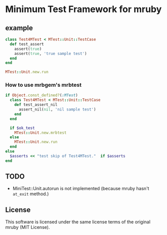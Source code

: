 Minimum Test Framework for mruby
=========

## example
```ruby
class Test4MTest < MTest::Unit::TestCase
  def test_assert
    assert(true)
    assert(true, 'true sample test')
  end
end

MTest::Unit.new.run
```

### How to use mrbgem's mrbtest
```ruby
if Object.const_defined?(:MTest)
  class Test4MTest < MTest::Unit::TestCase
    def test_assert_nil
      assert_nil(nil, 'nil sample test')
    end
  end

  if $ok_test
    MTest::Unit.new.mrbtest
  else
    MTest::Unit.new.run
  end
else
  $asserts << "test skip of Test4MTest."  if $asserts
end
```

## TODO

 - MiniTest::Unit.autorun is not implemented (because mruby hasn't ``at_exit`` method.)

## License
This software is licensed under the same license terms of the original mruby (MIT License).

